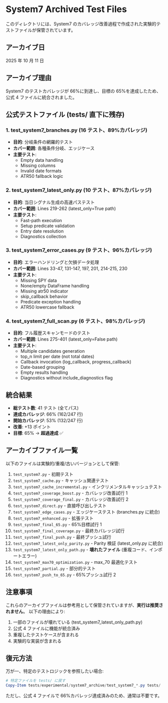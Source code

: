 # System7 Archived Test Files

このディレクトリには、System7 のカバレッジ改善過程で作成された実験的テストファイルが保管されています。

## アーカイブ日

2025 年 10 月 11 日

## アーカイブ理由

System7 のテストカバレッジが 66%に到達し、目標の 65%を達成したため、公式 4 ファイルに統合されました。

## 公式テストファイル (tests/ 直下に残存)

### 1. test_system7_branches.py (16 テスト、89%カバレッジ)

- **目的**: 分岐条件の網羅的テスト
- **カバー範囲**: 各種条件分岐、エッジケース
- **主要テスト**:
  - Empty data handling
  - Missing columns
  - Invalid date formats
  - ATR50 fallback logic

### 2. test_system7_latest_only.py (10 テスト、87%カバレッジ)

- **目的**: 当日シグナル生成の高速パステスト
- **カバー範囲**: Lines 219-262 (latest_only=True path)
- **主要テスト**:
  - Fast-path execution
  - Setup predicate validation
  - Entry date resolution
  - Diagnostics collection

### 3. test_system7_error_cases.py (9 テスト、96%カバレッジ)

- **目的**: エラーハンドリングと欠損データ処理
- **カバー範囲**: Lines 33-47, 131-147, 197, 201, 214-215, 230
- **主要テスト**:
  - Missing SPY data
  - None/empty DataFrame handling
  - Missing atr50 indicator
  - skip_callback behavior
  - Predicate exception handling
  - ATR50 lowercase fallback

### 4. test_system7_full_scan.py (6 テスト、98%カバレッジ)

- **目的**: フル履歴スキャンモードのテスト
- **カバー範囲**: Lines 275-401 (latest_only=False path)
- **主要テスト**:
  - Multiple candidates generation
  - top_n limit per date (not total dates)
  - Callback invocation (log_callback, progress_callback)
  - Date-based grouping
  - Empty results handling
  - Diagnostics without include_diagnostics flag

## 統合結果

- **総テスト数**: 41 テスト (全てパス)
- **達成カバレッジ**: 66% (162/247 行)
- **開始カバレッジ**: 53% (132/247 行)
- **改善**: +13 ポイント
- **目標**: 65% → **超過達成** ✅

## アーカイブファイル一覧

以下のファイルは実験的/重複/古いバージョンとして保管:

1. `test_system7.py` - 初期テスト
2. `test_system7_cache.py` - キャッシュ関連テスト
3. `test_system7_cache_incremental.py` - インクリメンタルキャッシュテスト
4. `test_system7_coverage_boost.py` - カバレッジ改善試行 1
5. `test_system7_coverage_final.py` - カバレッジ改善試行 2
6. `test_system7_direct.py` - 直接呼び出しテスト
7. `test_system7_edge_cases.py` - エッジケーステスト (branches.py に統合)
8. `test_system7_enhanced.py` - 拡張テスト
9. `test_system7_final_65.py` - 65%目標試行 1
10. `test_system7_final_coverage.py` - 最終カバレッジ試行
11. `test_system7_final_push.py` - 最終プッシュ試行
12. `test_system7_latest_only_parity.py` - Parity 検証 (latest_only.py に統合)
13. `test_system7_latest_only_path.py` - **壊れたファイル** (重複コード、インポートエラー)
14. `test_system7_max70_optimization.py` - max_70 最適化テスト
15. `test_system7_partial.py` - 部分的テスト
16. `test_system7_push_to_65.py` - 65%プッシュ試行 2

## 注意事項

これらのアーカイブファイルは参考用として保管されていますが、**実行は推奨されません**。
以下の理由により:

1. 一部のファイルが壊れている (test_system7_latest_only_path.py)
2. 公式 4 ファイルに機能が統合済み
3. 重複したテストケースが含まれる
4. 実験的な実装が含まれる

## 復元方法

万が一、特定のテストロジックを参照したい場合:

```powershell
# 特定ファイルを tests/ に戻す
Copy-Item tests/experimental/system7_archive/test_system7_*.py tests/
```

ただし、公式 4 ファイルで 66%カバレッジ達成済みのため、通常は不要です。
